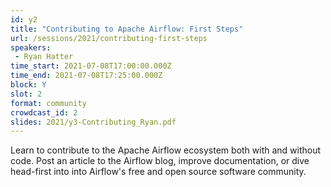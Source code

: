 ```yaml
---
id: y2
title: "Contributing to Apache Airflow: First Steps"
url: /sessions/2021/contributing-first-steps
speakers:
 - Ryan Hatter
time_start: 2021-07-08T17:00:00.000Z
time_end: 2021-07-08T17:25:00.000Z
block: Y
slot: 2
format: community
crowdcast_id: 2
slides: 2021/y3-Contributing_Ryan.pdf
---
```


Learn to contribute to the Apache Airflow ecosystem both with and without code. Post an article to the Airflow blog, improve documentation, or dive head-first into into Airflow's free and open source software community.
